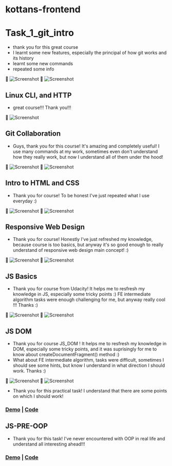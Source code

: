# kottans-frontend

# Task_1_git_intro

- thank you for this great course
- I learnt some new features, especially the principal of how git works and its history
- learnt some new commands
- repeated some info

:paperclip: ![Screenshot](task_1_git_intro/task_1_1.png)
:paperclip: ![Screenshot](task_1_git_intro/task_1_2.png)

## Linux CLI, and HTTP

- great course!!! Thank you!!!

:paperclip: ![Screenshot](task_2_linux_cli/task_2_linux_cli.png)

## Git Collaboration

- Guys, thank you for this course! It's amazing and completely useful! I use many commands at my work, sometimes even don't understand how they really work, but now I understand all of them under the hood!

:paperclip: ![Screenshot](task_git_collaboration/github_collaboration.png)
:paperclip: ![Screenshot](task_git_collaboration/version_control.png)

## Intro to HTML and CSS

- Thank you for course! To be honest I've just repeated what I use everyday :)

:paperclip: ![Screenshot](task_html_css_intro/html_css_udacity.png)
:paperclip: ![Screenshot](task_html_css_intro/htmlacademy.png)

## Responsive Web Design

- Thank you for course! Honestly I've just refreshed my knowledge, because course is too basics, but anyway it's so good enough to really understand of responsive web design main concept! :)

:paperclip: ![Screenshot](task_responsive_web_design/udacity_responsive.png)
:paperclip: ![Screenshot](task_responsive_web_design/frogs.png)

## JS Basics

- Thank you for course from Udacity! It helps me to resfresh my knowledge in JS, especially some tricky points :)
FE intermediate algorithm tasks were enough challenging for me, but anyway really cool !!! Thanks :)

:paperclip: ![Screenshot](task_js_basics/js_basics_udacity.png)
:paperclip: ![Screenshot](task_js_basics/FE_algorithm_js.png)

## JS DOM

- Thank you for course JS_DOM ! It helps me to resfresh my knowledge in DOM, especially some tricky points, and it was suprisingly for me to know about createDocumentFragment() method :)
- What about FE intermediate algorithm, tasks were difficult, sometimes I should see some hints, but know I understand in what direction I should work. Thanks :)

:paperclip: ![Screenshot](task_js_dom/task_js_dom.png)
:paperclip: ![Screenshot](task_js_dom/task_freecodecamp.png)

- Thank you for this practical task! I understand that there are some points on which I should work!

### [Demo](https://olgafrontend.github.io/kottans-frontend/task_js_dom/practice_js_dom/) |  [Code](https://github.com/OlgaFrontend/kottans-frontend/tree/master/task_js_dom/practice_js_dom)

## JS-PRE-OOP

- Thank you for this task! I've never encountered with OOP in real life and understand all interesting ahead!!!

### [Demo](https://olgafrontend.github.io/kottans-frontend/task_js_pre-oop/) |  [Code](https://github.com/OlgaFrontend/kottans-frontend/tree/master/task_js_pre-oop)


